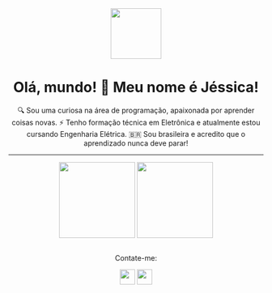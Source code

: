 <div align="center">
    <img src="https://user-images.githubusercontent.com/74038190/226127913-88de86d3-8437-45b9-a3b6-e746b47f655a.gif" width="100">
</div>

<h1 align="center">Olá, mundo! 👋 Meu nome é Jéssica!</h1>

<p align="center"> 
🔍 Sou uma curiosa na área de programação, apaixonada por aprender coisas novas. ⚡ Tenho formação técnica em Eletrônica e atualmente estou cursando Engenharia Elétrica. 🇧🇷 Sou brasileira e acredito que o aprendizado nunca deve parar!
</p>

---

<p align="center">
    <a href="https://github.com/jessicamelooliveira"><img height="150px" align="center" src="http://github-profile-summary-cards.vercel.app/api/cards/stats?username=jessicamelooliveira&theme=synthwave"><a>
    <a href="https://github.com/jessicamelooliveira"><img height="150px" align="center" src="http://github-profile-summary-cards.vercel.app/api/cards/repos-per-language?username=jessicamelooliveira&hide=Html&theme=synthwave"><a>
</p>

<p align="center">
    <br>
        Contate-me:
    </br>
    <p align="center">
        <a href="mailto:contateme.jessica@gmail.com"><img  height="30px" src="https://img.shields.io/badge/Gmail-D14836?style=for-the-badge&logo=gmail&logoColor=white"><a>
        <a href="https://www.linkedin.com/in/jéssica-de-melo-oliveira-a6588032a/"><img height="30px"  src="https://img.shields.io/badge/LinkedIn-0077B5?style=for-the-badge&logo=linkedin&logoColor=white"><a>
    </p>
</p>
